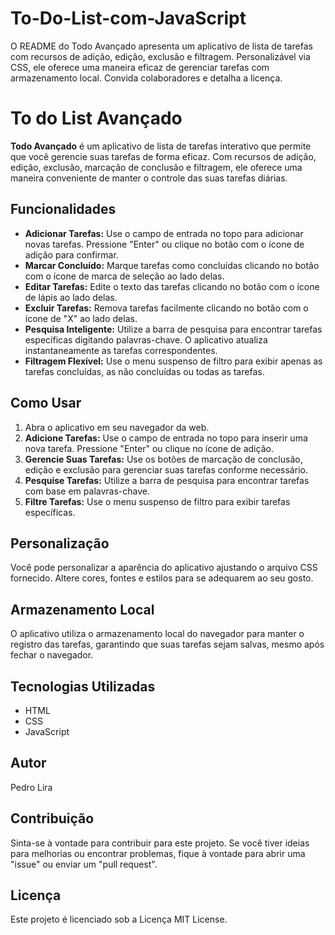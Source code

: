 # To-Do-List-com-JavaScript
O README do Todo Avançado apresenta um aplicativo de lista de tarefas com recursos de adição, edição, exclusão e filtragem. Personalizável via CSS, ele oferece uma maneira eficaz de gerenciar tarefas com armazenamento local. Convida colaboradores e detalha a licença.

# **To do List Avançado**

**Todo Avançado** é um aplicativo de lista de tarefas interativo que permite que você gerencie suas tarefas de forma eficaz. Com recursos de adição, edição, exclusão, marcação de conclusão e filtragem, ele oferece uma maneira conveniente de manter o controle das suas tarefas diárias.

## **Funcionalidades**

- **Adicionar Tarefas:** Use o campo de entrada no topo para adicionar novas tarefas. Pressione "Enter" ou clique no botão com o ícone de adição para confirmar.
- **Marcar Concluído:** Marque tarefas como concluídas clicando no botão com o ícone de marca de seleção ao lado delas.
- **Editar Tarefas:** Edite o texto das tarefas clicando no botão com o ícone de lápis ao lado delas.
- **Excluir Tarefas:** Remova tarefas facilmente clicando no botão com o ícone de "X" ao lado delas.
- **Pesquisa Inteligente:** Utilize a barra de pesquisa para encontrar tarefas específicas digitando palavras-chave. O aplicativo atualiza instantaneamente as tarefas correspondentes.
- **Filtragem Flexível:** Use o menu suspenso de filtro para exibir apenas as tarefas concluídas, as não concluídas ou todas as tarefas.

## **Como Usar**

1. Abra o aplicativo em seu navegador da web.
2. **Adicione Tarefas:** Use o campo de entrada no topo para inserir uma nova tarefa. Pressione "Enter" ou clique no ícone de adição.
3. **Gerencie Suas Tarefas:** Use os botões de marcação de conclusão, edição e exclusão para gerenciar suas tarefas conforme necessário.
4. **Pesquise Tarefas:** Utilize a barra de pesquisa para encontrar tarefas com base em palavras-chave.
5. **Filtre Tarefas:** Use o menu suspenso de filtro para exibir tarefas específicas.

## **Personalização**

Você pode personalizar a aparência do aplicativo ajustando o arquivo CSS fornecido. Altere cores, fontes e estilos para se adequarem ao seu gosto.

## **Armazenamento Local**

O aplicativo utiliza o armazenamento local do navegador para manter o registro das tarefas, garantindo que suas tarefas sejam salvas, mesmo após fechar o navegador.

## **Tecnologias Utilizadas**

- HTML
- CSS
- JavaScript

## **Autor**

Pedro Lira

## **Contribuição**

Sinta-se à vontade para contribuir para este projeto. Se você tiver ideias para melhorias ou encontrar problemas, fique à vontade para abrir uma "issue" ou enviar um "pull request".

## **Licença**

Este projeto é licenciado sob a Licença MIT License.
